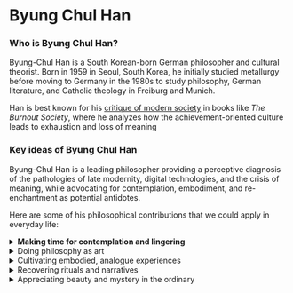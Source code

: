 # Byung Chul Han

### Who is Byung Chul Han?

Byung-Chul Han is a South Korean-born German philosopher and cultural theorist. Born in 1959 in Seoul, South Korea, he initially studied metallurgy before moving to Germany in the 1980s to study philosophy, German literature, and Catholic theology in Freiburg and Munich.

Han is best known for his [critique of modern society](https://www.city-journal.org/article/the-gadfly) in books like _The Burnout Society_, where he analyzes how the achievement-oriented culture leads to exhaustion and loss of meaning

### Key ideas of Byung Chul Han

Byung-Chul Han is a leading philosopher providing a perceptive diagnosis of the pathologies of late modernity, digital technologies, and the crisis of meaning, while advocating for contemplation, embodiment, and re-enchantment as potential antidotes.

Here are some of his philosophical contributions that we could apply in everyday life:

<details>

<summary><strong>Making time for contemplation and lingering</strong></summary>

In our hyperactive "achievement society", Han advocates for the importance of contemplation, inactivity and lingering. He refers this as [vita contemplativa](https://artreview.com/byung-chul-han-i-practise-philosophy-as-art/), in response to Hannah Arendt’s book _Vita activa or of the active life_, which advocates human action.&#x20;

This involves taking some time to slow down, do nothing, and let our minds wander without any goal or purpose. Like taking breaks from work to daydream, going for leisurely walks in nature, or spending time alone in quiet reflection.

</details>

<details>

<summary>Doing philosophy as art</summary>

Han is known for his short, impactful sentences that create a "haiku effect". He believes you can "[enlighten the world in a few words](https://www.modernreformation.org/resources/articles/philosophy-as-enchantment-exploring-the-work-of-byung-chul-han)" rather than a long treatise.&#x20;

</details>

<details>

<summary>Cultivating embodied, analogue experiences</summary>

Han analyses how digital technologies, social media, and smartphones lead to distraction, loss of attention and narcissism. We are becoming [infomaniacs](https://www.internimagazine.com/features/the-non-things-of-by-chul-han/) losing touch with reality.

To counter the disembodiment and [dematerialisation](https://www.internimagazine.com/features/the-non-things-of-by-chul-han/) of the digital world, Han suggests re-engaging with physical, sensory reality. We can spend time away from screens doing analog activities — reading physical books, writing by hand, making art and crafts, cooking, gardening. Anything that grounds us in our bodies and the material world.

</details>

<details>

<summary>Recovering rituals and narratives</summary>

Han argues for the importance of shared rituals and narratives that provide meaning and bind society together, as opposed to just [accumulating information and data](https://merionwest.com/2023/01/22/the-value-in-reading-byung-chul-han/).

In daily life, we can engage in both big and small rituals - family dinners, birthday celebrations, holiday traditions, community gatherings, religious services if applicable.&#x20;

</details>

<details>

<summary>Appreciating beauty and mystery in the ordinary</summary>

Han wants to re-enchant a world stripped of magic by information. We can cultivate an enchanted perspective by noticing beauty, strangeness and mystery in everyday things.

The scent of coffee, the play of light, the laughter of children, the complexity of insects, the imperfect uniqueness of handmade objects — contemplating beauty spurs meaningful action.

</details>
